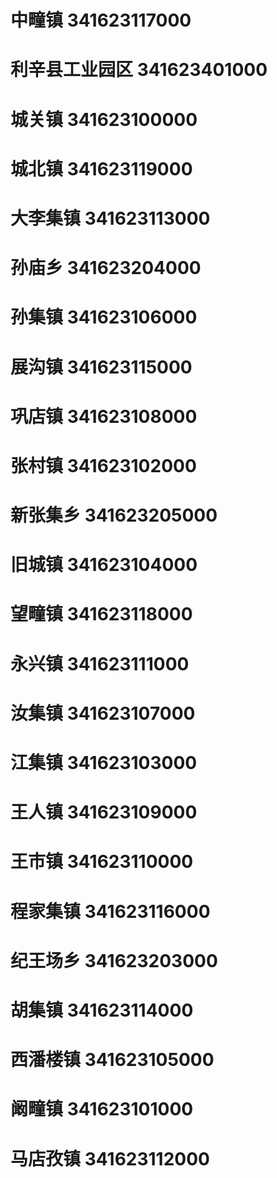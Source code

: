 # 中疃镇 341623117000
# 利辛县工业园区 341623401000
# 城关镇 341623100000
# 城北镇 341623119000
# 大李集镇 341623113000
# 孙庙乡 341623204000
# 孙集镇 341623106000
# 展沟镇 341623115000
# 巩店镇 341623108000
# 张村镇 341623102000
# 新张集乡 341623205000
# 旧城镇 341623104000
# 望疃镇 341623118000
# 永兴镇 341623111000
# 汝集镇 341623107000
# 江集镇 341623103000
# 王人镇 341623109000
# 王市镇 341623110000
# 程家集镇 341623116000
# 纪王场乡 341623203000
# 胡集镇 341623114000
# 西潘楼镇 341623105000
# 阚疃镇 341623101000
# 马店孜镇 341623112000
